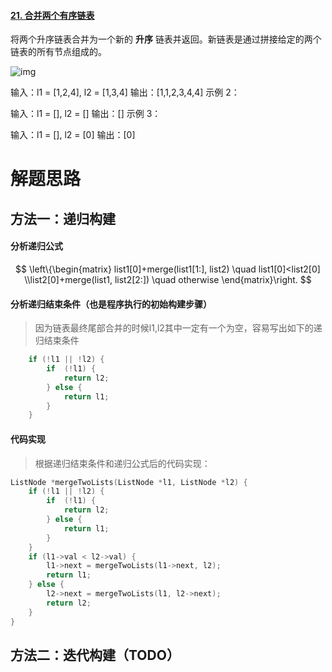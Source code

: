 #### [21. 合并两个有序链表](https://leetcode-cn.com/problems/merge-two-sorted-lists/)

将两个升序链表合并为一个新的 **升序** 链表并返回。新链表是通过拼接给定的两个链表的所有节点组成的。 

![img](https://assets.leetcode.com/uploads/2020/10/03/merge_ex1.jpg)

输入：l1 = [1,2,4], l2 = [1,3,4]
输出：[1,1,2,3,4,4]
示例 2：

输入：l1 = [], l2 = []
输出：[]
示例 3：

输入：l1 = [], l2 = [0]
输出：[0]

# 解题思路

## 方法一：递归构建

#### **分析递归公式**

$$
\left\{\begin{matrix} 
list1[0]+merge(list1[1:], list2) \quad list1[0]<list2[0]
\\list2[0]+merge(list1, list2[2:]) \quad otherwise
\end{matrix}\right.
$$

#### **分析递归结束条件**（也是程序执行的初始构建步骤）

> 因为链表最终尾部合并的时候l1,l2其中一定有一个为空，容易写出如下的递归结束条件

```C++
    if (!l1 || !l2) {
        if  (!l1) {
            return l2;
        } else {
            return l1;
        }
    }
```

#### 代码实现

> 根据递归结束条件和递归公式后的代码实现：

```C++
ListNode *mergeTwoLists(ListNode *l1, ListNode *l2) {
    if (!l1 || !l2) {
        if  (!l1) {
            return l2;
        } else {
            return l1;
        }
    }
    if (l1->val < l2->val) {
        l1->next = mergeTwoLists(l1->next, l2);
        return l1;
    } else {
        l2->next = mergeTwoLists(l1, l2->next);
        return l2;
    }
}
```



## 方法二：迭代构建（TODO）
